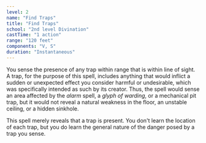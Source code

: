 ```yaml
---
level: 2
name: "Find Traps"
title: "Find Traps"
school: "2nd level Divination"
castTime: "1 action"
range: "120 feet"
components: "V, S"
duration: "Instantaneous"
---
```


You sense the presence of any trap within range that is within line of sight. A trap, for the purpose of this spell, includes anything that would inflict a sudden or unexpected effect you consider harmful or undesirable, which was specifically intended as such by its creator. Thus, the spell would sense an area affected by the *alarm* spell, a *glyph of warding*, or a mechanical pit trap, but it would not reveal a natural weakness in the floor, an unstable ceiling, or a hidden sinkhole.

This spell merely reveals that a trap is present. You don't learn the location of each trap, but you do learn the general nature of the danger posed by a trap you sense.
